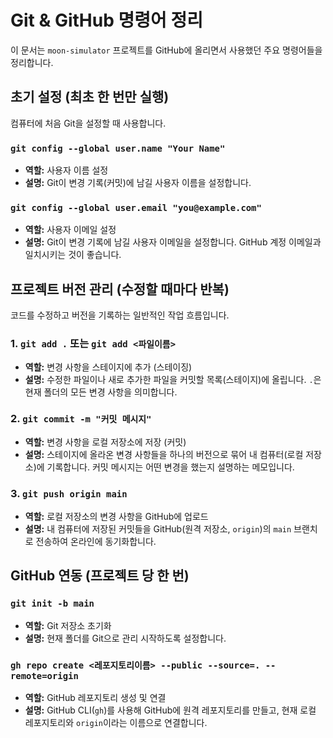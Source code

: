 # Git & GitHub 명령어 정리

이 문서는 `moon-simulator` 프로젝트를 GitHub에 올리면서 사용했던 주요 명령어들을 정리합니다.

## 초기 설정 (최초 한 번만 실행)

컴퓨터에 처음 Git을 설정할 때 사용합니다.

### `git config --global user.name "Your Name"`
- **역할:** 사용자 이름 설정
- **설명:** Git이 변경 기록(커밋)에 남길 사용자 이름을 설정합니다.

### `git config --global user.email "you@example.com"`
- **역할:** 사용자 이메일 설정
- **설명:** Git이 변경 기록에 남길 사용자 이메일을 설정합니다. GitHub 계정 이메일과 일치시키는 것이 좋습니다.

## 프로젝트 버전 관리 (수정할 때마다 반복)

코드를 수정하고 버전을 기록하는 일반적인 작업 흐름입니다.

### 1. `git add .` 또는 `git add <파일이름>`
- **역할:** 변경 사항을 스테이지에 추가 (스테이징)
- **설명:** 수정한 파일이나 새로 추가한 파일을 커밋할 목록(스테이지)에 올립니다. `.`은 현재 폴더의 모든 변경 사항을 의미합니다.

### 2. `git commit -m "커밋 메시지"`
- **역할:** 변경 사항을 로컬 저장소에 저장 (커밋)
- **설명:** 스테이지에 올라온 변경 사항들을 하나의 버전으로 묶어 내 컴퓨터(로컬 저장소)에 기록합니다. 커밋 메시지는 어떤 변경을 했는지 설명하는 메모입니다.

### 3. `git push origin main`
- **역할:** 로컬 저장소의 변경 사항을 GitHub에 업로드
- **설명:** 내 컴퓨터에 저장된 커밋들을 GitHub(원격 저장소, `origin`)의 `main` 브랜치로 전송하여 온라인에 동기화합니다.

## GitHub 연동 (프로젝트 당 한 번)

### `git init -b main`
- **역할:** Git 저장소 초기화
- **설명:** 현재 폴더를 Git으로 관리 시작하도록 설정합니다.

### `gh repo create <레포지토리이름> --public --source=. --remote=origin`
- **역할:** GitHub 레포지토리 생성 및 연결
- **설명:** GitHub CLI(`gh`)를 사용해 GitHub에 원격 레포지토리를 만들고, 현재 로컬 레포지토리와 `origin`이라는 이름으로 연결합니다. 